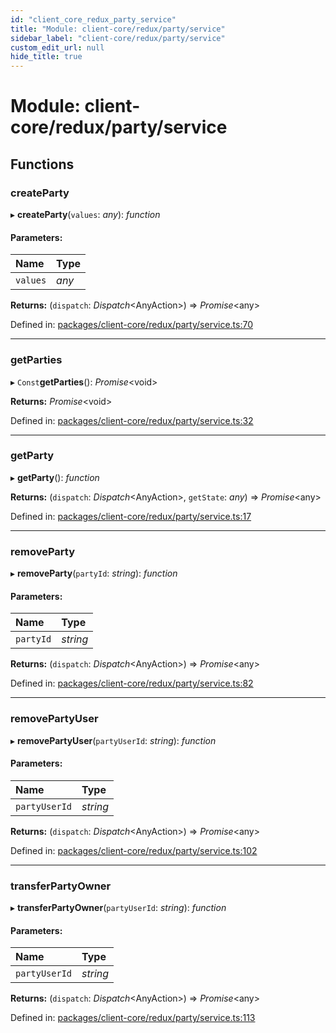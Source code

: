 ```yaml
---
id: "client_core_redux_party_service"
title: "Module: client-core/redux/party/service"
sidebar_label: "client-core/redux/party/service"
custom_edit_url: null
hide_title: true
---
```


# Module: client-core/redux/party/service

## Functions

### createParty

▸ **createParty**(`values`: *any*): *function*

#### Parameters:

Name | Type |
:------ | :------ |
`values` | *any* |

**Returns:** (`dispatch`: *Dispatch*<AnyAction\>) => *Promise*<any\>

Defined in: [packages/client-core/redux/party/service.ts:70](https://github.com/xr3ngine/xr3ngine/blob/9d253dc38/packages/client-core/redux/party/service.ts#L70)

___

### getParties

▸ `Const`**getParties**(): *Promise*<void\>

**Returns:** *Promise*<void\>

Defined in: [packages/client-core/redux/party/service.ts:32](https://github.com/xr3ngine/xr3ngine/blob/9d253dc38/packages/client-core/redux/party/service.ts#L32)

___

### getParty

▸ **getParty**(): *function*

**Returns:** (`dispatch`: *Dispatch*<AnyAction\>, `getState`: *any*) => *Promise*<any\>

Defined in: [packages/client-core/redux/party/service.ts:17](https://github.com/xr3ngine/xr3ngine/blob/9d253dc38/packages/client-core/redux/party/service.ts#L17)

___

### removeParty

▸ **removeParty**(`partyId`: *string*): *function*

#### Parameters:

Name | Type |
:------ | :------ |
`partyId` | *string* |

**Returns:** (`dispatch`: *Dispatch*<AnyAction\>) => *Promise*<any\>

Defined in: [packages/client-core/redux/party/service.ts:82](https://github.com/xr3ngine/xr3ngine/blob/9d253dc38/packages/client-core/redux/party/service.ts#L82)

___

### removePartyUser

▸ **removePartyUser**(`partyUserId`: *string*): *function*

#### Parameters:

Name | Type |
:------ | :------ |
`partyUserId` | *string* |

**Returns:** (`dispatch`: *Dispatch*<AnyAction\>) => *Promise*<any\>

Defined in: [packages/client-core/redux/party/service.ts:102](https://github.com/xr3ngine/xr3ngine/blob/9d253dc38/packages/client-core/redux/party/service.ts#L102)

___

### transferPartyOwner

▸ **transferPartyOwner**(`partyUserId`: *string*): *function*

#### Parameters:

Name | Type |
:------ | :------ |
`partyUserId` | *string* |

**Returns:** (`dispatch`: *Dispatch*<AnyAction\>) => *Promise*<any\>

Defined in: [packages/client-core/redux/party/service.ts:113](https://github.com/xr3ngine/xr3ngine/blob/9d253dc38/packages/client-core/redux/party/service.ts#L113)
